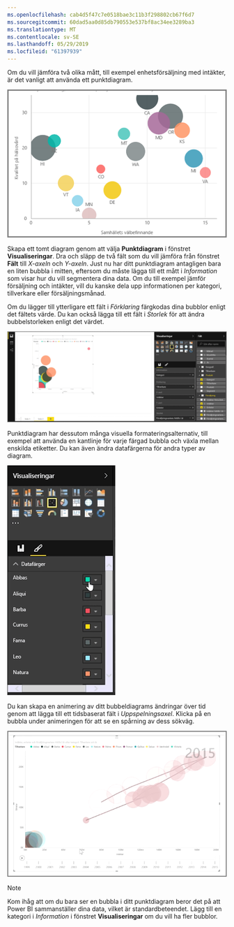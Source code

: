 ```yaml
---
ms.openlocfilehash: cab4d5f47c7e0518bae3c11b3f298802cb67f6d7
ms.sourcegitcommit: 60dad5aa0d85db790553e537bf8ac34ee3289ba3
ms.translationtype: MT
ms.contentlocale: sv-SE
ms.lasthandoff: 05/29/2019
ms.locfileid: "61397939"
---
```

Om du vill jämföra två olika mått, till exempel enhetsförsäljning med intäkter, är det vanligt att använda ett punktdiagram.

![](media/3-7-create-scatter-charts/3-7_1.png)

Skapa ett tomt diagram genom att välja **Punktdiagram** i fönstret **Visualiseringar**. Dra och släpp de två fält som du vill jämföra från fönstret **Fält** till *X-axeln* och *Y-axeln*. Just nu har ditt punktdiagram antagligen bara en liten bubbla i mitten, eftersom du måste lägga till ett mått i *Information* som visar hur du vill segmentera dina data. Om du till exempel jämför försäljning och intäkter, vill du kanske dela upp informationen per kategori, tillverkare eller försäljningsmånad.

Om du lägger till ytterligare ett fält i *Förklaring* färgkodas dina bubblor enligt det fältets värde. Du kan också lägga till ett fält i *Storlek* för att ändra bubbelstorleken enligt det värdet.

![](media/3-7-create-scatter-charts/3-7_2.png)

Punktdiagram har dessutom många visuella formateringsalternativ, till exempel att använda en kantlinje för varje färgad bubbla och växla mellan enskilda etiketter. Du kan även ändra datafärgerna för andra typer av diagram.

![](media/3-7-create-scatter-charts/3-7_3.png)

Du kan skapa en animering av ditt bubbeldiagrams ändringar över tid genom att lägga till ett tidsbaserat fält i *Uppspelningsaxel*. Klicka på en bubbla under animeringen för att se en spårning av dess sökväg.

![](media/3-7-create-scatter-charts/3-7_4.png)

>[!NOTE]
>Kom ihåg att om du bara ser en bubbla i ditt punktdiagram beror det på att Power BI sammanställer dina data, vilket är standardbeteendet. Lägg till en kategori i *Information* i fönstret **Visualiseringar** om du vill ha fler bubblor.
> 
> 

